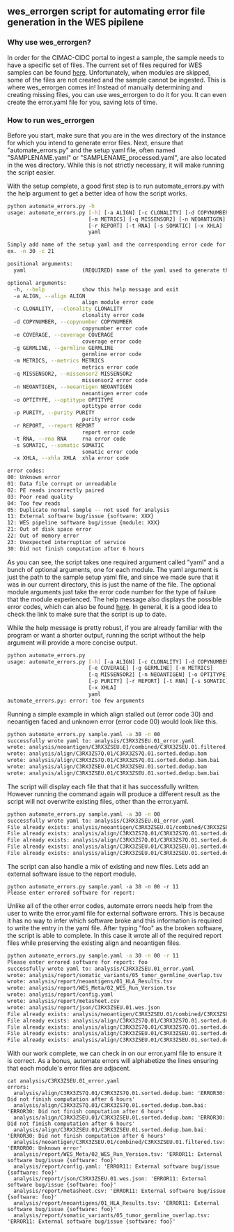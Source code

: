 ## wes_errorgen script for automating error file generation in the WES pipilene

### Why use wes_errorgen?
In order for the CIMAC-CIDC portal to ingest a sample, the sample needs to have a specific set of files. The current set of files required for WES samples can be found [here](https://github.com/CIMAC-CIDC/cidc-ngs-pipeline-api/blob/master/cidc_ngs_pipeline_api/wes/wes_output_API.json). Unfortunately, when modules are skipped, some of the files are not created and the sample cannot be ingested. This is where wes_errorgen comes in! Instead of manually determining and creating missing files, you can use wes_errorgen to do it for you. It can even create the error.yaml file for you, saving lots of time.  

### How to run wes_errorgen

Before you start, make sure that you are in the wes directory of the instance for which you intend to generate error files. Next, ensure that "automate_errors.py" and the setup yaml file, often named "SAMPLENAME.yaml" or "SAMPLENAME_processed.yaml", are also located in the wes directory. While this is not strictly necessary, it will make running the script easier.

With the setup complete, a good first step is to run automate_errors.py with the help argument to get a better idea of how the script works.

```bash
python automate_errors.py -h
usage: automate_errors.py [-h] [-a ALIGN] [-c CLONALITY] [-d COPYNUMBER] [-e COVERAGE] [-g GERMLINE]
                          [-m METRICS] [-q MISSENSOR2] [-n NEOANTIGEN] [-o OPTITYPE] [-p PURITY]
                          [-r REPORT] [-t RNA] [-s SOMATIC] [-x XHLA]
                          yaml

Simply add name of the setup yaml and the corresponding error code for each failed module
ex. -n 30 -c 21

positional arguments:
  yaml                  (REQUIRED) name of the yaml used to generate the instance

optional arguments:
  -h, --help            show this help message and exit
  -a ALIGN, --align ALIGN
                        align module error code
  -c CLONALITY, --clonality CLONALITY
                        clonality error code
  -d COPYNUMBER, --copynumber COPYNUMBER
                        copynumber error code
  -e COVERAGE, --coverage COVERAGE
                        coverage error code
  -g GERMLINE, --germline GERMLINE
                        germline error code
  -m METRICS, --metrics METRICS
                        metrics error code
  -q MISSENSOR2, --missensor2 MISSENSOR2
                        missensor2 error code
  -n NEOANTIGEN, --neoantigen NEOANTIGEN
                        neoantigen error code
  -o OPTITYPE, --optitype OPTITYPE
                        optitype error code
  -p PURITY, --purity PURITY
                        purity error code
  -r REPORT, --report REPORT
                        report error code
  -t RNA, --rna RNA     rna error code
  -s SOMATIC, --somatic SOMATIC
                        somatic error code
  -x XHLA, --xhla XHLA  xhla error code

error codes:
00: Unknown error
01: Data file corrupt or unreadable
02: PE reads incorrectly paired
03: Poor read quality
04: Too few reads
05: Duplicate normal sample -- not used for analysis
11: External software bug/issue {software: XXX}
12: WES pipeline software bug/issue {module: XXX}
21: Out of disk space error
22: Out of memory error
23: Unexpected interruption of service
30: Did not finish computation after 6 hours
```
As you can see, the script takes one required argument called "yaml" and a bunch of optional arguments, one for each module. The yaml argument is just the path to the sample setup yaml file, and since we made sure that it was in our current directory, this is just the name of the file. The optional module arguments just take the error code number for the type of failure that the module experienced. The help message also displays the possible error codes, which can also be found [here](https://www.dropbox.com/s/vhfxnn6v3ta6klz/Failure_Codes.xlsx?dl=0). In general, it is a good idea to check the link to make sure that the script is up to date.

While the help message is pretty robust, if you are already familiar with the program or want a shorter output, running the script without the help argument will provide a more concise output.
```bash
python automate_errors.py   
usage: automate_errors.py [-h] [-a ALIGN] [-c CLONALITY] [-d COPYNUMBER]
                          [-e COVERAGE] [-g GERMLINE] [-m METRICS]
                          [-q MISSENSOR2] [-n NEOANTIGEN] [-o OPTITYPE]
                          [-p PURITY] [-r REPORT] [-t RNA] [-s SOMATIC]
                          [-x XHLA]
                          yaml
automate_errors.py: error: too few arguments
```

Running a simple example in which align stalled out (error code 30) and neoantigen faced and unknown error (error code 00) would look like this.

```bash
python automate_errors.py sample.yaml -a 30 -n 00
successfully wrote yaml to: analysis/C3RX3ZSEU.01_error.yaml
wrote: analysis/neoantigen/C3RX3ZSEU.01/combined/C3RX3ZSEU.01.filtered.tsv
wrote: analysis/align/C3RX3ZS7Q.01/C3RX3ZS7Q.01.sorted.dedup.bam
wrote: analysis/align/C3RX3ZS7Q.01/C3RX3ZS7Q.01.sorted.dedup.bam.bai
wrote: analysis/align/C3RX3ZSEU.01/C3RX3ZSEU.01.sorted.dedup.bam
wrote: analysis/align/C3RX3ZSEU.01/C3RX3ZSEU.01.sorted.dedup.bam.bai
```
The script will display each file that that it has successfully written. However running the command again will produce a different result as the script will not overwrite existing files, other than the error.yaml.

```bash
python automate_errors.py sample.yaml -a 30 -n 00
successfully wrote yaml to: analysis/C3RX3ZSEU.01_error.yaml
File already exists: analysis/neoantigen/C3RX3ZSEU.01/combined/C3RX3ZSEU.01.filtered.tsv
File already exists: analysis/align/C3RX3ZS7Q.01/C3RX3ZS7Q.01.sorted.dedup.bam
File already exists: analysis/align/C3RX3ZS7Q.01/C3RX3ZS7Q.01.sorted.dedup.bam.bai
File already exists: analysis/align/C3RX3ZSEU.01/C3RX3ZSEU.01.sorted.dedup.bam
File already exists: analysis/align/C3RX3ZSEU.01/C3RX3ZSEU.01.sorted.dedup.bam.bai
```

The script can also handle a mix of existing and new files. Lets add an external software issue to the report module.
```
python automate_errors.py sample.yaml -a 30 -n 00 -r 11
Please enter errored software for report:
```
Unlike all of the other error codes, automate errors needs help from the user to write the error.yaml file for external software errors. This is because it has no way to infer which software broke and this information is required to write the entry in the yaml file. After typing "foo" as the broken software, the script is able to complete. In this case it wrote all of the required report files while preserving the existing align and neoantigen files.

```bash
python automate_errors.py sample.yaml -a 30 -n 00 -r 11
Please enter errored software for report: foo
successfully wrote yaml to: analysis/C3RX3ZSEU.01_error.yaml
wrote: analysis/report/somatic_variants/05_tumor_germline_overlap.tsv
wrote: analysis/report/neoantigens/01_HLA_Results.tsv
wrote: analysis/report/WES_Meta/02_WES_Run_Version.tsv
wrote: analysis/report/config.yaml
wrote: analysis/report/metasheet.csv
wrote: analysis/report/json/C3RX3ZSEU.01.wes.json
File already exists: analysis/neoantigen/C3RX3ZSEU.01/combined/C3RX3ZSEU.01.filtered.tsv
File already exists: analysis/align/C3RX3ZS7Q.01/C3RX3ZS7Q.01.sorted.dedup.bam
File already exists: analysis/align/C3RX3ZS7Q.01/C3RX3ZS7Q.01.sorted.dedup.bam.bai
File already exists: analysis/align/C3RX3ZSEU.01/C3RX3ZSEU.01.sorted.dedup.bam
File already exists: analysis/align/C3RX3ZSEU.01/C3RX3ZSEU.01.sorted.dedup.bam.bai  
```

With our work complete, we can check in on our error.yaml file to ensure it is correct. As a bonus, automate errors will alphabetize the lines ensuring that each module's error files are adjacent.

```
cat analysis/C3RX3ZSEU.01_error.yaml
errors:
  analysis/align/C3RX3ZS7Q.01/C3RX3ZS7Q.01.sorted.dedup.bam: 'ERROR30: Did not finish computation after 6 hours'
  analysis/align/C3RX3ZS7Q.01/C3RX3ZS7Q.01.sorted.dedup.bam.bai: 'ERROR30: Did not finish computation after 6 hours'
  analysis/align/C3RX3ZSEU.01/C3RX3ZSEU.01.sorted.dedup.bam: 'ERROR30: Did not finish computation after 6 hours'
  analysis/align/C3RX3ZSEU.01/C3RX3ZSEU.01.sorted.dedup.bam.bai: 'ERROR30: Did not finish computation after 6 hours'
  analysis/neoantigen/C3RX3ZSEU.01/combined/C3RX3ZSEU.01.filtered.tsv: 'ERROR00: Unknown error'
  analysis/report/WES_Meta/02_WES_Run_Version.tsv: 'ERROR11: External software bug/issue {software: foo}'
  analysis/report/config.yaml: 'ERROR11: External software bug/issue {software: foo}'
  analysis/report/json/C3RX3ZSEU.01.wes.json: 'ERROR11: External software bug/issue {software: foo}'
  analysis/report/metasheet.csv: 'ERROR11: External software bug/issue {software: foo}'
  analysis/report/neoantigens/01_HLA_Results.tsv: 'ERROR11: External software bug/issue {software: foo}'
  analysis/report/somatic_variants/05_tumor_germline_overlap.tsv: 'ERROR11: External software bug/issue {software: foo}'
```
